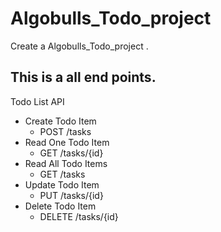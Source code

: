 # Algobulls_Todo_project
Create a  Algobulls_Todo_project .

## This is a all end points.

Todo List API
- Create Todo Item
  - POST /tasks
- Read One Todo Item
  - GET /tasks/{id}
- Read All Todo Items
  - GET /tasks
- Update Todo Item
  - PUT /tasks/{id}
- Delete Todo Item
  - DELETE /tasks/{id}
